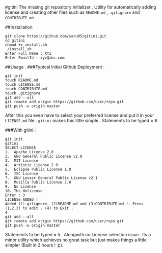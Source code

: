 #gitini
The missing git repository initializer . Utility for automatically adding license and creating other files such as `README.md` , `.gitignore` and `CONTRIBUTE.md` .

##Installation
```
git clone https://github.com/saru95/gitini.git
cd gitini
chmod +x install.sh
./install.sh
Enter Full Name : XYZ
Enter EmailId : xyz@abc.com
```

##Usage
.
###Typical Initial Github Deployment :
```
git init
touch README.md
touch LICENSE.md
touch CONTRIBUTE.md
touch .gitignore
git add --all
git remote add origin https://github.com/user/repo.git
git push -u origin master
```
After this you even have to select your preferred license and put it in your `LICENSE.md` file .
`gitini` makes this little simple . Statements to be typed = 8

###With gitini :
```
git init
gitini
SELECT LICENSE 
1.  Apache License 2.0
2.  GNU General Public License v2.0
3.  MIT License
4.  Artistic License 2.0
5.  Eclipse Public License 1.0
6.  ISC License
7.  GNU Lesser General Public License v2.1
8.  Mozilla Public License 2.0
9.  No License
10. The Unlicense
Enter : 3
LICENSE ADDED !
Added (1).gitignore, (2)README.md and (3)CONTRIBUTE.md !. Press (1,2,3) to edit . (4) to Exit .
4
git add --all
git remote add origin https://github.com/user/repo.git
git push -u origin master
```
Statements to be typed = 5 . Alongwith no License selection issue . Its a minor utility which achieves no great task but just makes things a little simpler (Built in 2 hours ! :p).

